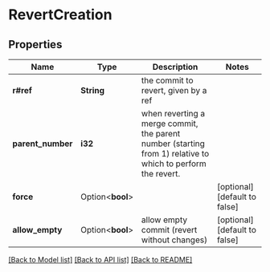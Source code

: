 # RevertCreation

## Properties

Name | Type | Description | Notes
------------ | ------------- | ------------- | -------------
**r#ref** | **String** | the commit to revert, given by a ref | 
**parent_number** | **i32** | when reverting a merge commit, the parent number (starting from 1) relative to which to perform the revert. | 
**force** | Option<**bool**> |  | [optional][default to false]
**allow_empty** | Option<**bool**> | allow empty commit (revert without changes) | [optional][default to false]

[[Back to Model list]](../README.md#documentation-for-models) [[Back to API list]](../README.md#documentation-for-api-endpoints) [[Back to README]](../README.md)


